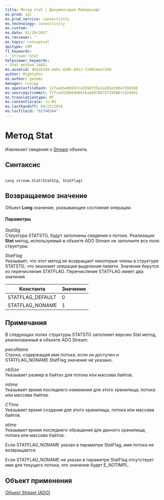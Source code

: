 ```yaml
---
title: Метод stat | Документация Майкрософт
ms.prod: sql
ms.prod_service: connectivity
ms.technology: connectivity
ms.custom: ''
ms.date: 01/19/2017
ms.reviewer: ''
ms.topic: conceptual
apitype: COM
f1_keywords:
- _Stream::Stat
helpviewer_keywords:
- Stat method [ADO]
ms.assetid: 99a2b2d4-e6b1-4205-b011-72d024ea7240
author: MightyPen
ms.author: genemi
manager: craigg
ms.openlocfilehash: 127aab5e00247ce5550f25e2a281e190472b0186
ms.sourcegitcommit: f7fced330b64d6616aeb8766747295807c92dd41
ms.translationtype: MT
ms.contentlocale: ru-RU
ms.lasthandoff: 04/23/2019
ms.locfileid: "62740344"
---
```

# <a name="stat-method"></a>Метод Stat
Извлекает сведения о [Stream](../../../ado/reference/ado-api/stream-object-ado.md) объекта.  
  
## <a name="syntax"></a>Синтаксис  
  
```  
  
Long stream.Stat(StatStg, StatFlag)  
```  
  
## <a name="return-value"></a>Возвращаемое значение  
 Объект **Long** значение, указывающее состояние операции.  
  
#### <a name="parameters"></a>Параметры  
 *StatStg*  
 Структура STATSTG, будут заполнены сведения о потоке. Реализация **Stat** метод, используемый в объекте ADO Stream не заполните все поля структуры.  
  
 *StatFlag*  
 Указывает, что этот метод не возвращает некоторые члены в структуре STATSTG, что экономит операция выделения памяти. Значения берутся из перечисления STATFLAG. Перечисление STATFLAG имеет два значения  
  
|Константа|Значение|  
|--------------|-----------|  
|STATFLAG_DEFAULT|0|  
|STATFLAG_NONAME|1|  
  
## <a name="remarks"></a>Примечания  
 В следующих полях структуры STATSTG заполняет версию Stat метод, реализованный в объекте ADO Stream:  
  
 *pwcsName*  
 Строка, содержащая имя потока, если он доступен и STATFLAG_NONAME StatFlag значение не указано.  
  
 *cbSize*  
 Указывает размер в байтах для потока или массива байтов.  
  
 *mtime*  
 Указывает время последнего изменения для этого хранилища, потока или массива байтов.  
  
 *CTime*  
 Указывает время создания для этого хранилища, потока или массива байтов.  
  
 *atime*  
 Указывает время последнего обращения для данного хранилища, потока или массива байтов.  
  
 Если STATFLAG_NONAME указан в параметре StatFlag, имя потока не возвращается.  
  
 Если STATFLAG_NONAME не указан в параметре StatFlag отсутствует имя для текущего потока, это значение будет E_NOTIMPL.  
  
## <a name="applies-to"></a>Объект применения  
 [Объект Stream (ADO)](../../../ado/reference/ado-api/stream-object-ado.md)
